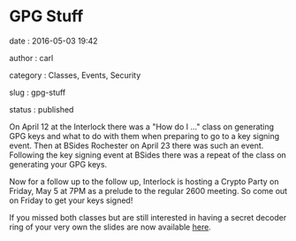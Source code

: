GPG Stuff
=========

date
:   2016-05-03 19:42

author
:   carl

category
:   Classes, Events, Security

slug
:   gpg-stuff

status
:   published

On April 12 at the Interlock there was a "How do I ..." class on
generating GPG keys and what to do with them when preparing to go to a
key signing event. Then at BSides Rochester on April 23 there was such
an event. Following the key signing event at BSides there was a repeat
of the class on generating your GPG keys.

Now for a follow up to the follow up, Interlock is hosting a Crypto
Party on Friday, May 5 at 7PM as a prelude to the regular 2600 meeting.
So come out on Friday to get your keys signed!

If you missed both classes but are still interested in having a secret
decoder ring of your very own the slides are now available
[here](http://www.interlockroc.org/wp-content/uploads/2016/05/GPG.odp).

 
